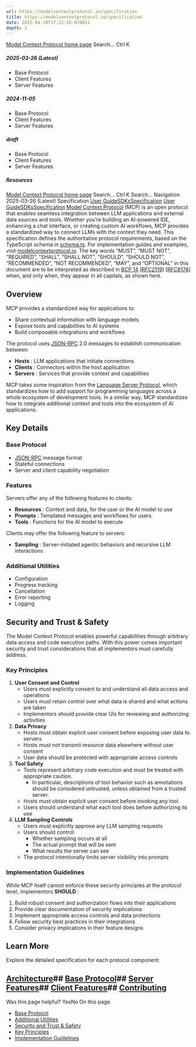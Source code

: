```yaml
---
url: https://modelcontextprotocol.io/specification
title: https://modelcontextprotocol.io/specification
date: 2025-04-30T17:22:26.070011
depth: 2
---
```


[Model Context Protocol home page](https://modelcontextprotocol.io/)
Search...
Ctrl K
##### 2025-03-26 (Latest)
  * Base Protocol
  * Client Features
  * Server Features


##### 2024-11-05
  * Base Protocol
  * Client Features
  * Server Features


##### draft
  * Base Protocol
  * Client Features
  * Server Features


##### Resources


[Model Context Protocol home page](https://modelcontextprotocol.io/)
Search...
Ctrl K
Search...
Navigation
2025-03-26 (Latest)
Specification
[User Guide](https://modelcontextprotocol.io/introduction)[SDKs](https://modelcontextprotocol.io/sdk/java/mcp-overview)[Specification](https://modelcontextprotocol.io/specification/2025-03-26)
[User Guide](https://modelcontextprotocol.io/introduction)[SDKs](https://modelcontextprotocol.io/sdk/java/mcp-overview)[Specification](https://modelcontextprotocol.io/specification/2025-03-26)
[Model Context Protocol](https://modelcontextprotocol.io) (MCP) is an open protocol that enables seamless integration between LLM applications and external data sources and tools. Whether you’re building an AI-powered IDE, enhancing a chat interface, or creating custom AI workflows, MCP provides a standardized way to connect LLMs with the context they need.
This specification defines the authoritative protocol requirements, based on the TypeScript schema in [schema.ts](https://github.com/modelcontextprotocol/specification/blob/main/schema/2025-03-26/schema.ts).
For implementation guides and examples, visit [modelcontextprotocol.io](https://modelcontextprotocol.io).
The key words “MUST”, “MUST NOT”, “REQUIRED”, “SHALL”, “SHALL NOT”, “SHOULD”, “SHOULD NOT”, “RECOMMENDED”, “NOT RECOMMENDED”, “MAY”, and “OPTIONAL” in this document are to be interpreted as described in [BCP 14](https://datatracker.ietf.org/doc/html/bcp14) [[RFC2119](https://datatracker.ietf.org/doc/html/rfc2119)] [[RFC8174](https://datatracker.ietf.org/doc/html/rfc8174)] when, and only when, they appear in all capitals, as shown here.
## Overview
MCP provides a standardized way for applications to:
  * Share contextual information with language models
  * Expose tools and capabilities to AI systems
  * Build composable integrations and workflows


The protocol uses [JSON-RPC](https://www.jsonrpc.org/) 2.0 messages to establish communication between:
  * **Hosts** : LLM applications that initiate connections
  * **Clients** : Connectors within the host application
  * **Servers** : Services that provide context and capabilities


MCP takes some inspiration from the [Language Server Protocol](https://microsoft.github.io/language-server-protocol/), which standardizes how to add support for programming languages across a whole ecosystem of development tools. In a similar way, MCP standardizes how to integrate additional context and tools into the ecosystem of AI applications.
## Key Details
### Base Protocol
  * [JSON-RPC](https://www.jsonrpc.org/) message format
  * Stateful connections
  * Server and client capability negotiation


### Features
Servers offer any of the following features to clients:
  * **Resources** : Context and data, for the user or the AI model to use
  * **Prompts** : Templated messages and workflows for users
  * **Tools** : Functions for the AI model to execute


Clients may offer the following feature to servers:
  * **Sampling** : Server-initiated agentic behaviors and recursive LLM interactions


### Additional Utilities
  * Configuration
  * Progress tracking
  * Cancellation
  * Error reporting
  * Logging


## Security and Trust & Safety
The Model Context Protocol enables powerful capabilities through arbitrary data access and code execution paths. With this power comes important security and trust considerations that all implementors must carefully address.
### Key Principles
  1. **User Consent and Control**
     * Users must explicitly consent to and understand all data access and operations
     * Users must retain control over what data is shared and what actions are taken
     * Implementors should provide clear UIs for reviewing and authorizing activities
  2. **Data Privacy**
     * Hosts must obtain explicit user consent before exposing user data to servers
     * Hosts must not transmit resource data elsewhere without user consent
     * User data should be protected with appropriate access controls
  3. **Tool Safety**
     * Tools represent arbitrary code execution and must be treated with appropriate caution. 
       * In particular, descriptions of tool behavior such as annotations should be considered untrusted, unless obtained from a trusted server.
     * Hosts must obtain explicit user consent before invoking any tool
     * Users should understand what each tool does before authorizing its use
  4. **LLM Sampling Controls**
     * Users must explicitly approve any LLM sampling requests
     * Users should control: 
       * Whether sampling occurs at all
       * The actual prompt that will be sent
       * What results the server can see
     * The protocol intentionally limits server visibility into prompts


### Implementation Guidelines
While MCP itself cannot enforce these security principles at the protocol level, implementors **SHOULD** :
  1. Build robust consent and authorization flows into their applications
  2. Provide clear documentation of security implications
  3. Implement appropriate access controls and data protections
  4. Follow security best practices in their integrations
  5. Consider privacy implications in their feature designs


## Learn More
Explore the detailed specification for each protocol component:
## [Architecture](https://modelcontextprotocol.io/specification/architecture)## [Base Protocol](https://modelcontextprotocol.io/specification/basic)## [Server Features](https://modelcontextprotocol.io/specification/server)## [Client Features](https://modelcontextprotocol.io/specification/client)## [Contributing](https://modelcontextprotocol.io/specification/contributing)
Was this page helpful?
YesNo
On this page
  * [Base Protocol](https://modelcontextprotocol.io/specification/2025-03-26#base-protocol)
  * [Additional Utilities](https://modelcontextprotocol.io/specification/2025-03-26#additional-utilities)
  * [Security and Trust & Safety](https://modelcontextprotocol.io/specification/2025-03-26#security-and-trust-%26-safety)
  * [Key Principles](https://modelcontextprotocol.io/specification/2025-03-26#key-principles)
  * [Implementation Guidelines](https://modelcontextprotocol.io/specification/2025-03-26#implementation-guidelines)



